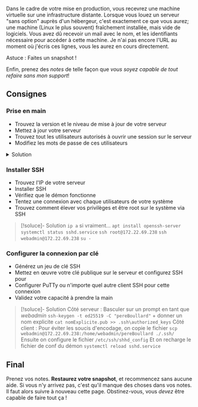 Dans le cadre de votre mise en production, vous recevrez une machine virtuelle sur une infrastructure distante. Lorsque vous louez un serveur "sans option" auprès d'un hébergeur, c'est exactement ce que vous aurez; une machine (Linux le plus souvent) fraîchement installée, mais vide de logiciels. Vous avez dû recevoir un mail avec le nom, et les identifiants nécessaire pour accéder à cette machine. Je n'ai pas encore l'URL au moment où j'écris ces lignes, vous les aurez en cours directement.

<div class="astuce">Astuce : Faites un snapshot !</div>

Enfin, prenez des _notes_ de telle façon que _vous soyez capable de tout refaire sans mon support_!
## Consignes
### Prise en main
 - Trouvez la version et le niveau de mise à jour de votre serveur
 - Mettez à jour votre serveur
 - Trouvez tout les utilisateurs autorisés à ouvrir une session sur le serveur
 - Modifiez les mots de passe de ces utilisateurs

<details style="soluce">
<summary>Solution</summary>
`lsb_release -a` + info à la connexion
`apt update && apt upgrade`
`cat /etc/passwd` + users avec un `/bin/bash` à la fin
`passwd` sur root, et test avec `su - webadmin` puis `su -` et validation du mot de passe défini
</details>

### Installer SSH
 - Trouvez l'IP de votre serveur
 - Installer SSH
 - Vérifiez que le démon fonctionne
 - Tentez une connexion avec chaque utilisateurs de votre système
 - Trouvez comment élever vos privilèges et être root sur le système via SSH

> [!soluce]- Solution
> `ip a` si vraiment...
> `apt install openssh-server`
> `systemctl status sshd.service`
> `ssh root@172.22.69.238`
> `ssh webadmin@172.22.69.238`
> `su -`

### Configurer la connexion par clé
 - Générez un jeu de clé SSH
 - Mettez en œuvre votre clé publique sur le serveur et configurez SSH pour
 - Configurer PuTTy ou n'importe quel autre client SSH pour cette connexion
 - Validez votre capacité à prendre la main


> [!soluce]- Solution
> Côté serveur : Basculer sur un prompt en tant que _webadmin_
> `ssh-keygen -t ed25519 -C "pereBoullard"` + donner un nom explicite
> `cat nomExplicite.pub >> .ssh\authorized_keys`
> Côté client : Pour éviter les soucis d'encodage, on copie le fichier
> `scp webadmin@172.22.69.238:/home/webadmin/pereBoullard ./.ssh/`
> Ensuite on configure le fichier `/etc/ssh/shhd_config`
> Et on recharge le fichier de conf du démon `systemctl reload sshd.service`

## Final
Prenez vos notes. **Restaurez votre snapshot**, et recommencez sans aucune aide.
Si vous n'y arrivez pas, c'est qu'il manque des choses dans vos notes. Il faut alors suivre à nouveau cette page. Obstinez-vous, vous _devez_ être capable de faire tout ça !
